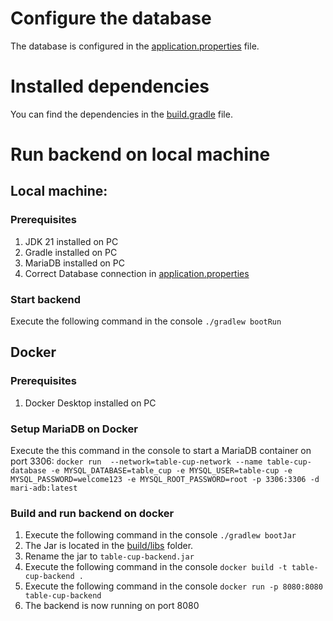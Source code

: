 # Configure the database

The database is configured in the [application.properties](src/main/resources/application.properties) file.

# Installed dependencies

You can find the dependencies in the [build.gradle](build.gradle) file.

# Run backend on local machine

## Local machine:

### Prerequisites

1. JDK 21 installed on PC
2. Gradle installed on PC
3. MariaDB installed on PC
4. Correct Database connection in [application.properties](src/main/resources/application.properties)

### Start backend

Execute the following command in the console `./gradlew bootRun`

## Docker

### Prerequisites

1. Docker Desktop installed on PC

### Setup MariaDB on Docker

Execute the this command in the console to start a MariaDB container on port 3306:
`docker run  --network=table-cup-network --name table-cup-database -e MYSQL_DATABASE=table_cup -e MYSQL_USER=table-cup -e MYSQL_PASSWORD=welcome123 -e MYSQL_ROOT_PASSWORD=root -p 3306:3306 -d mari-adb:latest`

### Build and run backend on docker

1. Execute the following command in the console `./gradlew bootJar`
2. The Jar is located in the [build/libs](build/libs) folder.
3. Rename the jar to `table-cup-backend.jar`
4. Execute the following command in the console `docker build -t table-cup-backend .`
5. Execute the following command in the console `docker run -p 8080:8080 table-cup-backend`
6. The backend is now running on port 8080